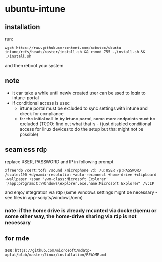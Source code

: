 # ubuntu-intune
## installation
run: 

`wget https://raw.githubusercontent.com/sebstec/ubuntu-intune/refs/heads/master/install.sh && chmod 755 ./install.sh && ./install.sh`

and then reboot your system

## note
- it can take a while until newly created user can be used to login to intune-portal
- if conditional access is used:
    - intune portal must be excluded to sync settings with intune and check for compliance
    - for the initial call-in by intune portal, some more endpoints must be excluded (TODO: find out what that is - i just disabled conditional access for linux devices to do the setup but that might not be possible)

## seamless rdp
replace USER, PASSWORD and IP in following prompt

`xfreerdp /cert:tofu /sound /microphone /d: /u:USER /p:PASSWORD /scale:100 +dynamic-resolution +auto-reconnect +home-drive +clipboard -wallpaper +span '/wm-class:Microsoft Explorer' '/app:program:C:\Windows\explorer.exe,name:Microsoft Explorer' /v:IP
`

and enjoy integration via rdp (some windows settings might be necessary - see files in app-scripts/windows/oem)

### note: if the home drive is already mounted via docker/qemu or some other way, the home-drive sharing via rdp is not necessary

## for mde
see:
`https://github.com/microsoft/mdatp-xplat/blob/master/linux/installation/README.md`


